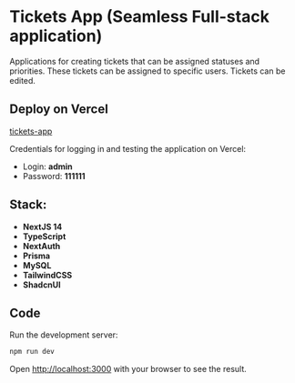 # Tickets App (Seamless Full-stack application)
Applications for creating tickets that can be assigned statuses and priorities. These tickets can be assigned to specific users. Tickets can be edited.

## Deploy on Vercel
[tickets-app](https://tickets-app-khaki.vercel.app/)

Credentials for logging in and testing the application on Vercel:
- Login: **admin**
- Password: **111111**

## Stack:
- **NextJS 14**
- **TypeScript**
- **NextAuth**
- **Prisma**
- **MySQL**
- **TailwindCSS**
- **ShadcnUI**

## Code
Run the development server:

```bash
npm run dev
```

Open [http://localhost:3000](http://localhost:3000) with your browser to see the result.
